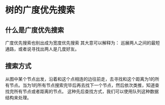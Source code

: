 # 树的广度优先搜索

## 什么是广度优先搜索

广度优先搜索也别出成为宽度优先搜索
其大意可以解释为：
巡展两人之间的最短通路，或者说寻找出两人是几度好友。

## 搜索方式

从图中某个节点出发，沿着和这个点相连的边往前走，去寻找和这个距离为1的所有节点。当为1的所有节点搜索完毕后再去找下一个节点，然后依次类推，知道查找完所有节点或者距离的节点。
这种先后查找方式，我们可以使用队列这种数据结构来处理。
